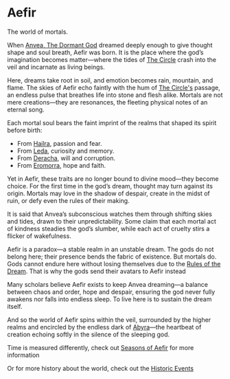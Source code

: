# Aefir

The world of mortals.

When [Anvea, The Dormant God](../Gods/Wondrous%20Gods/Anvea%2C%20The%20Dormant%20God.md) dreamed deeply enough to give thought shape and soul breath, Aefir was born. It is the place where the god’s imagination becomes matter—where the tides of [The Circle](../Concepts/The%20Circle.md) crash into the veil and incarnate as living beings.

Here, dreams take root in soil, and emotion becomes rain, mountain, and flame. The skies of Aefir echo faintly with the hum of [The Circle's](../Concepts/The%20Circle.md) passage, an endless pulse that breathes life into stone and flesh alike. Mortals are not mere creations—they are resonances, the fleeting physical notes of an eternal song.

Each mortal soul bears the faint imprint of the realms that shaped its spirit before birth:

- From [Hailra](Hailra.md), passion and fear.
- From [Leda](Leda.md), curiosity and memory.
- From [Deracha](Deracha.md), will and corruption.
- From [Eromorra](Eromorra.md), hope and faith.

Yet in Aefir, these traits are no longer bound to divine mood—they become choice. For the first time in the god’s dream, thought may turn against its origin. Mortals may love in the shadow of despair, create in the midst of ruin, or defy even the rules of their making.

It is said that Anvea’s subconscious watches them through shifting skies and tides, drawn to their unpredictability. Some claim that each mortal act of kindness steadies the god’s slumber, while each act of cruelty stirs a flicker of wakefulness.

Aefir is a paradox—a stable realm in an unstable dream. The gods do not belong here; their presence bends the fabric of existence. But mortals do. Gods cannot endure here without losing themselves due to the [Rules of the Dream](../Concepts/Rules%20of%20the%20Dream.md). That is why the gods send their avatars to Aefir instead

Many scholars believe Aefir exists to keep Anvea dreaming—a balance between chaos and order, hope and despair, ensuring the god never fully awakens nor falls into endless sleep. To live here is to sustain the dream itself.

And so the world of Aefir spins within the veil, surrounded by the higher realms and encircled by the endless dark of [Abyra](Abyra.md)—the heartbeat of creation echoing softly in the silence of the sleeping god.


Time is measured differently, check out [Seasons of Aefir](../Concepts/Seasons%20of%20Aefir.md) for more information

Or for more history about the world, check out the [Historic Events](../Historic%20Events)